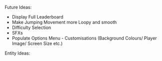 Future Ideas:

- Display Full Leaderboard
- Make Jumping Movement more Loopy and smooth
- Difficulty Selection
- SFXs
- Populate Options Menu - Customisations (Background Colours/ Player Image/ Screen Size etc.)

Entity Ideas:


